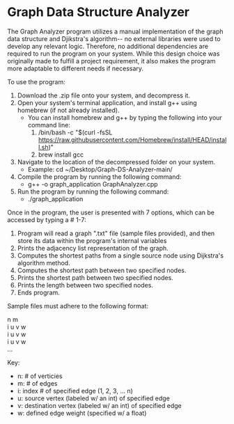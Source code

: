 # Graph Data Structure Analyzer
The Graph Analyzer program utilizes a manual implementation of the graph data structure and Djikstra's algorithm-- no external libraries were used to develop any relevant logic. Therefore, no additional dependencies are required to run the program on your system. While this design choice was originally made to fulfill a project requirement, it also makes the program more adaptable to different needs if necessary.

To use the program:
1. Download the .zip file onto your system, and decompress it.
2. Open your system's terminal application, and install g++ using homebrew (if not already installed).
   * You can install homebrew and g++ by typing the following into your command line:
      1. /bin/bash -c "$(curl -fsSL https://raw.githubusercontent.com/Homebrew/install/HEAD/install.sh)"
      2. brew install gcc
3. Navigate to the location of the decompressed folder on your system.
   * Example: cd ~/Desktop/Graph-DS-Analyzer-main/
4. Compile the program by running the following command:
   * g++ -o graph_application GraphAnalyzer.cpp
5. Run the program by running the following command:
   * ./graph_application

Once in the program, the user is presented with 7 options, which can be accessed by typing a # 1-7:
1. Program will read a graph ".txt" file (sample files provided), and then store its data within the program's internal variables
2. Prints the adjacency list representation of the graph.
3. Computes the shortest paths from a single source node using Dijkstra's algorithm method.
4. Computes the shortest path between two specified nodes.
5. Prints the shortest path between two specified nodes.
6. Prints the length between two specified nodes.
7. Ends program.

Sample files must adhere to the following format:

n m  
i u v w  
i u v w  
i u v w  
...  

Key:
* n: # of verticies
* m: # of edges
* i: index # of specified edge (1, 2, 3, ... n)
* u: source vertex (labeled w/ an int) of specified edge
* v: destination vertex (labeled w/ an int) of specified edge
* w: defined edge weight (specified w/ a float)
